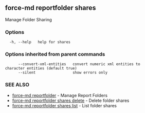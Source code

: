 ## force-md reportfolder shares

Manage Folder Sharing

### Options

```
  -h, --help   help for shares
```

### Options inherited from parent commands

```
      --convert-xml-entities   convert numeric xml entities to character entities (default true)
      --silent                 show errors only
```

### SEE ALSO

* [force-md reportfolder](force-md_reportfolder.md)	 - Manage Report Folders
* [force-md reportfolder shares delete](force-md_reportfolder_shares_delete.md)	 - Delete folder shares
* [force-md reportfolder shares list](force-md_reportfolder_shares_list.md)	 - List folder shares


